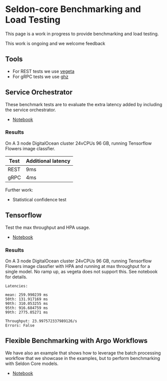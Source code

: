 # Seldon-core Benchmarking and Load Testing

This page is a work in progress to provide benchmarking and load testing.

This work is ongoing and we welcome feedback

## Tools

 * For REST tests we use [vegeta](https://github.com/tsenart/vegeta)
 * For gRPC tests we use [ghz](https://ghz.sh/)

## Service Orchestrator

These benchmark tests are to evaluate the extra latency added by including the service orchestrator.

 * [Notebook](../examples/bench_svcOrch.html)

### Results

On A 3 node DigitalOcean cluster 24vCPUs 96 GB, running Tensorflow Flowers image classfier.

| Test | Additional latency |
| ---  | ------------------ |
| REST | 9ms |
| gRPC | 4ms |

Further work:

 * Statistical confidence test


## Tensorflow

Test the max throughput and HPA usage.

 * [Notebook](../examples/bench_tensorflow.html)

### Results

On A 3 node DigitalOcean cluster 24vCPUs 96 GB, running Tensorflow Flowers image classfier with HPA and running at max throughput for a single model. No ramp up, as vegeta does not support this. See notebook for details.

```
Latencies:

mean: 259.990239 ms
50th: 131.917169 ms
90th: 310.053255 ms
95th: 916.684759 ms
99th: 2775.05271 ms

Throughput: 23.997572337989126/s
Errors: False
```

## Flexible Benchmarking with Argo Workflows

We have also an example that shows how to leverage the batch processing workflow that we showcase in the examples, but to perform benchmarking with Seldon Core models.

 * [Notebook](../examples/vegeta_bench_argo_workflows.html)

